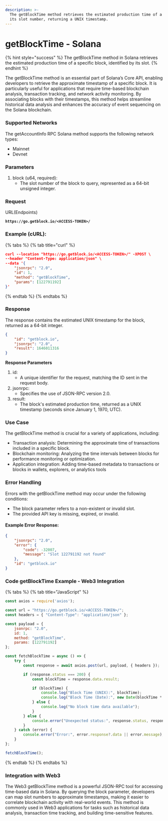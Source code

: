 ```yaml
---
description: >-
  The getBlockTime method retrieves the estimated production time of a block by
  its slot number, returning a UNIX timestamp.
---
```


# getBlockTime - Solana

{% hint style="success" %}
The getBlockTime method in Solana retrieves the estimated production time of a specific block, identified by its slot.&#x20;
{% endhint %}

The getBlockTime method is an essential part of Solana’s Core API, enabling developers to retrieve the approximate timestamp of a specific block. It is particularly useful for applications that require time-based blockchain analysis, transaction tracking, and network activity monitoring. By associating blocks with their timestamps, this method helps streamline historical data analysis and enhances the accuracy of event sequencing on the Solana blockchain.

### **Supported Networks**

The getAccountInfo RPC Solana method supports the following network types:

* Mainnet
* Devnet

### Parameters

1. block (u64, required):
   * The slot number of the block to query, represented as a 64-bit unsigned integer.

### Request

URL(Endpoints)

<pre class="language-json" data-full-width="false"><code class="lang-json"><strong>https://go.getblock.io/&#x3C;ACCESS-TOKEN>/
</strong></code></pre>

### Example (cURL):

{% tabs %}
{% tab title="curl" %}
```json
curl --location "https://go.getblock.io/<ACCESS-TOKEN>/" -XPOST \
--header "Content-Type: application/json" \
--data '{
    "jsonrpc": "2.0",
    "id": 1,
    "method": "getBlockTime",
    "params": [122791192]
}'
```
{% endtab %}
{% endtabs %}

### Response

The response contains the estimated UNIX timestamp for the block, returned as a 64-bit integer.

```json
{
    "id": "getblock.io",
    "jsonrpc": "2.0",
    "result": 1646011316
}
```

**Response Parameters**

1. id:
   * A unique identifier for the request, matching the ID sent in the request body.
2. jsonrpc:
   * Specifies the use of JSON-RPC version 2.0.
3. result:
   * The block's estimated production time, returned as a UNIX timestamp (seconds since January 1, 1970, UTC).

### Use Case

The getBlockTime method is crucial for a variety of applications, including:

* Transaction analysis: Determining the approximate time of transactions included in a specific block.
* Blockchain monitoring: Analyzing the time intervals between blocks for performance monitoring or optimization.
* Application integration: Adding time-based metadata to transactions or blocks in wallets, explorers, or analytics tools

### Error Handling

Errors with the getBlockTime method may occur under the following conditions:

* The block parameter refers to a non-existent or invalid slot.
* The provided API key is missing, expired, or invalid.

#### Example Error Response:

```json
{
    "jsonrpc": "2.0",
    "error": {
        "code": -32007,
        "message": "Slot 122791192 not found"
    },
    "id": "getblock.io"
}
```

### Code getBlockTime Example -  Web3 Integration

{% tabs %}
{% tab title="JavaScript" %}
```javascript
const axios = require('axios');

const url = "https://go.getblock.io/<ACCESS-TOKEN>/";
const headers = { "Content-Type": "application/json" };

const payload = {
    jsonrpc: "2.0",
    id: 1,
    method: "getBlockTime",
    params: [122791192]
};

const fetchBlockTime = async () => {
    try {
        const response = await axios.post(url, payload, { headers });

        if (response.status === 200) {
            const blockTime = response.data.result;

            if (blockTime) {
                console.log("Block Time (UNIX):", blockTime);
                console.log("Block Time (Date):", new Date(blockTime * 1000));
            } else {
                console.log("No block time data available");
            }
        } else {
            console.error("Unexpected status:", response.status, response.statusText);
        }
    } catch (error) {
        console.error("Error:", error.response?.data || error.message);
    }
};

fetchBlockTime();
```
{% endtab %}
{% endtabs %}

### Integration with Web3

The Web3 getBlockTime method is a powerful JSON-RPC tool for accessing time-based data in Solana. By querying the block parameter, developers can map slot numbers to approximate timestamps, making it easier to correlate blockchain activity with real-world events. This method is commonly used in Web3 applications for tasks such as historical data analysis, transaction time tracking, and building time-sensitive features.
